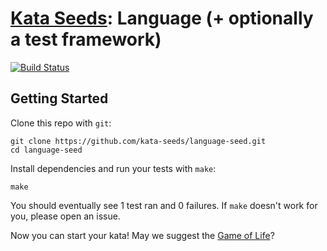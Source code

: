 # [Kata Seeds](https://github.com/kata-seeds): Language (+ optionally a test framework)
[![Build Status](https://travis-ci.org/kata-seeds/language-seed.svg?branch=master)](https://travis-ci.org/kata-seeds/language-seed)

## Getting Started

Clone this repo with `git`:

    git clone https://github.com/kata-seeds/language-seed.git
    cd language-seed

Install dependencies and run your tests with `make`:

    make

You should eventually see 1 test ran and 0 failures. If `make` doesn't work for you, please open an issue.

Now you can start your kata! May we suggest the [Game of Life](http://en.wikipedia.org/wiki/Conway's_Game_of_Life)?
